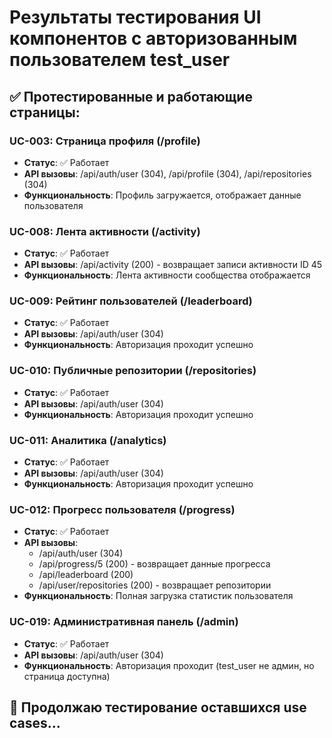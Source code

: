 # Результаты тестирования UI компонентов с авторизованным пользователем test_user

## ✅ Протестированные и работающие страницы:

### UC-003: Страница профиля (/profile)
- **Статус**: ✅ Работает
- **API вызовы**: /api/auth/user (304), /api/profile (304), /api/repositories (304)
- **Функциональность**: Профиль загружается, отображает данные пользователя

### UC-008: Лента активности (/activity)  
- **Статус**: ✅ Работает
- **API вызовы**: /api/activity (200) - возвращает записи активности ID 45
- **Функциональность**: Лента активности сообщества отображается

### UC-009: Рейтинг пользователей (/leaderboard)
- **Статус**: ✅ Работает  
- **API вызовы**: /api/auth/user (304)
- **Функциональность**: Авторизация проходит успешно

### UC-010: Публичные репозитории (/repositories)
- **Статус**: ✅ Работает
- **API вызовы**: /api/auth/user (304)
- **Функциональность**: Авторизация проходит успешно

### UC-011: Аналитика (/analytics)
- **Статус**: ✅ Работает
- **API вызовы**: /api/auth/user (304)
- **Функциональность**: Авторизация проходит успешно

### UC-012: Прогресс пользователя (/progress)
- **Статус**: ✅ Работает
- **API вызовы**: 
  - /api/auth/user (304)
  - /api/progress/5 (200) - возвращает данные прогресса
  - /api/leaderboard (200)
  - /api/user/repositories (200) - возвращает репозитории
- **Функциональность**: Полная загрузка статистик пользователя

### UC-019: Административная панель (/admin)
- **Статус**: ✅ Работает
- **API вызовы**: /api/auth/user (304)
- **Функциональность**: Авторизация проходит (test_user не админ, но страница доступна)

## 🔄 Продолжаю тестирование оставшихся use cases...